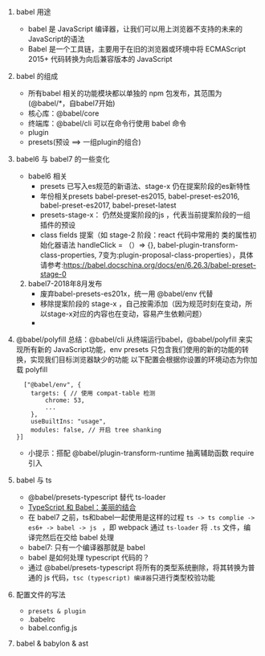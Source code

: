 1. babel 用途
    - babel 是 JavaScript 编译器，让我们可以用上浏览器不支持的未来的JavaScript的语法
    - Babel 是一个工具链，主要用于在旧的浏览器或环境中将 ECMAScript 2015+ 代码转换为向后兼容版本的 JavaScript

2. babel 的组成
    - 所有babel 相关的功能模块都以单独的 npm 包发布，其范围为 (@babel/*，自babel7开始) 
    - 核心库：@babel/core
    - 终端库：@babel/cli 可以在命令行使用 babel 命令
    - plugin
    - presets(预设 ==> 一组plugin的组合)
  
3. babel6 与 babel7 的一些变化
    - babel6 相关
        - presets 已写入es规范的新语法、stage-x 仍在提案阶段的es新特性
        - 年份相关presets babel-preset-es2015, babel-preset-es2016, babel-preset-es2017, babel-preset-latest
        - presets-stage-x： 仍然处提案阶段的js ，代表当前提案阶段的一组插件的预设
        - class fields 提案（如 stage-2 阶段：react 代码中常用的 类的属性初始化器语法 handleClick = （）=> {}, babel-plugin-transform-class-properties, 7变为:plugin-proposal-class-properties），具体请参考:https://babel.docschina.org/docs/en/6.26.3/babel-preset-stage-0
    2. babel7-2018年8月发布
        - 废弃babel-presets-es201x，统一用 @babel/env 代替
        - 移除提案阶段的 stage-x ，自己按需添加（因为规范时刻在变动，所以stage-x对应的内容也在变动，容易产生依赖问题）
        - 
4. @babel/polyfill
    总结：@babel/cli 从终端运行babel，@babel/polyfill 来实现所有新的 JavaScript功能，env presets 只包含我们使用的新的功能的转换，实现我们目标浏览器缺少的功能
    以下配置会根据你设置的环境动态为你加载 polyfill
    ```
      ["@babel/env", {
        targets: { // 使用 compat-table 检测
            chrome: 53,
            ...
        },
        useBuiltIns: "usage",
        modules: false, // 开启 tree shanking
    }]
    ```
    - 小提示：搭配 @babel/plugin-transform-runtime 抽离辅助函数 require引入
5. babel 与 ts 
    - @babel/presets-typescript 替代 ts-loader
    - [TypeScript 和 Babel：美丽的结合](https://zhuanlan.zhihu.com/p/59614089)
    - 在 babel7 之前，ts和babel一起使用是这样的过程 `ts -> ts complie -> es6+ -> babel -> js ` ，即 webpack 通过 `ts-loader` 将 `.ts` 文件，编译完然后在交给 babel 处理
    - babel7: 只有一个编译器那就是 babel
    - babel 是如何处理 typescript 代码的？
    - 通过 @babel/presets-typescript 将所有的类型系统删除，将其转换为普通的 js 代码，`tsc (typescript) 编译器`只进行类型校验功能
6. 配置文件的写法
    - `presets & plugin`
    - .babelrc
    - babel.config.js 
7. babel & babylon & ast